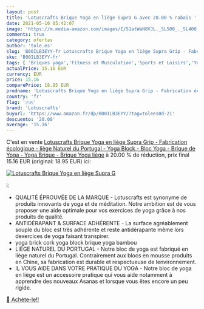 ```yaml
---
layout: post
title: 'Lotuscrafts Brique Yoga en liège Supra G avec 20.00 % rabais '
date: 2021-05-10 05:42:07
image: 'https://m.media-amazon.com/images/I/51atWaN8VJL._SL500_._SL400_.jpg'
comments: true
category: ofertas
author: 'tole.es'
slug: 'B00ILB3EYY-fr Lotuscrafts Brique Yoga en liège Supra Grip - Fabrication...'
sku: 'B00ILB3EYY-fr'
tags: [ 'Briques yoga','Fitness et Musculation','Sports et Loisirs','Yoga','lotuscrafts', ]
actualPrice: 15.16 EUR
currency: EUR
price: 15.16
comparePrice: 18.95 EUR
prodname: 'Lotuscrafts Brique Yoga en liège Supra Grip - Fabrication écologique - liège Naturel du Portugal - Yoga Block - Bloc Yoga - Brique de Yoga - Yoga Brique - Brique Yoga liège'
country: 'fr'
flag: '🇫🇷'
brand: 'Lotuscrafts'
buyurl: 'https://www.amazon.fr/dp/B00ILB3EYY/?tag=tolees0d-21'
descuento: '20.00'
average: '15.16'
---
```


C'est en vente [Lotuscrafts Brique Yoga en liège Supra Grip - Fabrication écologique - liège Naturel du Portugal - Yoga Block - Bloc Yoga - Brique de Yoga - Yoga Brique - Brique Yoga liège](https://www.amazon.fr/dp/B00ILB3EYY/?tag=tolees0d-21)  à  20.00 % de réduction, prix final  15.16 EUR (original: 18.95 EUR) ici:

[![Lotuscrafts Brique Yoga en liège Supra G](https://m.media-amazon.com/images/I/51atWaN8VJL._SL500_._SL400_.jpg)](https://www.amazon.fr/dp/B00ILB3EYY/?tag=tolees0d-21)

ℹ️:

- QUALITÉ ÉPROUVÉE DE LA MARQUE - Lotuscrafts est synonyme de produits innovants de yoga et de méditation. Notre ambition est de vous proposer une aide optimale pour vos exercices de yoga grâce à nos produits de qualité.
- ANTIDÉRAPANT & SURFACE ADHÉRENTE - La surface agréablement souple du bloc est très adhérente et reste antidérapante même lors dexercices de yoga faisant transpirer.
- yoga brick cork yoga block brique yoga bambou
- LIÈGE NATUREL DU PORTUGAL - Notre bloc de yoga est fabriqué en liège naturel du Portugal. Contrairement aux blocs en mousse produits en Chine, sa fabrication est durable et respectueuse de lenvironnement.
- IL VOUS AIDE DANS VOTRE PRATIQUE DU YOGA - Notre bloc de yoga en liège est un accessoire pratique qui vous aide notamment à apprendre des nouveaux Asanas et lorsque vous êtes encore un peu rigide.

[🛒 Achète-le!!](https://www.amazon.fr/dp/B00ILB3EYY/?tag=tolees0d-21)
